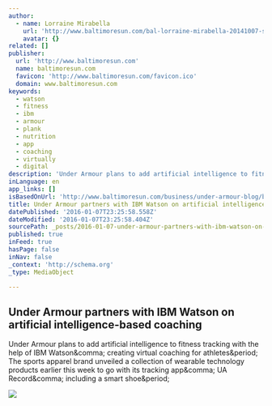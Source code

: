 ```yaml
---
author:
  - name: Lorraine Mirabella
    url: 'http://www.baltimoresun.com/bal-lorraine-mirabella-20141007-staff.html#nt=byline'
    avatar: {}
related: []
publisher:
  url: 'http://www.baltimoresun.com'
  name: baltimoresun.com
  favicon: 'http://www.baltimoresun.com/favicon.ico'
  domain: www.baltimoresun.com
keywords:
  - watson
  - fitness
  - ibm
  - armour
  - plank
  - nutrition
  - app
  - coaching
  - virtually
  - digital
description: 'Under Armour plans to add artificial intelligence to fitness tracking with the help of IBM Watson, creating virtual coaching for athletes. The sports apparel brand unveiled a collection of wearable technology products earlier this week to go with its tracking app, UA Record, including a smart shoe.'
inLanguage: en
app_links: []
isBasedOnUrl: 'http://www.baltimoresun.com/business/under-armour-blog/bal-armoury-under-armour-partners-with-ibm-watson-on-fitness-tracking-app-20160107-story.html'
title: Under Armour partners with IBM Watson on artificial intelligence-based coaching
datePublished: '2016-01-07T23:25:58.558Z'
dateModified: '2016-01-07T23:25:58.404Z'
sourcePath: _posts/2016-01-07-under-armour-partners-with-ibm-watson-on-artificial-intellig.md
published: true
inFeed: true
hasPage: false
inNav: false
_context: 'http://schema.org'
_type: MediaObject

---
```

<article style=""><h1>Under Armour partners with IBM Watson on artificial intelligence-based coaching</h1><p>Under Armour plans to add artificial intelligence to fitness tracking with the help of IBM Watson&amp;comma; creating virtual coaching for athletes&amp;period; The sports apparel brand unveiled a collection of wearable technology products earlier this week to go with its tracking app&amp;comma; UA Record&amp;comma; including a smart shoe&amp;period;</p><img src="http://www.trbimg.com/img-568e9115/turbine/bal-armoury-under-armour-partners-with-ibm-watson-on-fitness-tracking-app-20160107" /></article>